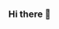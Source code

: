 ### Hi there 👋

<!--

- 🔭 I’m currently working on various bioinformatics projects in the Gomez lab at UNC
- 🌱 I’m currently learning python, slowly but surely
- 🤔 I’m looking for help with medical image processing 
- 📫 How to reach me: alice [at] unc [dot] edu 

-->
